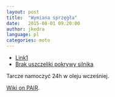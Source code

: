 ```yaml
---
layout: post
title:  "Wymiana sprzęgła"
date:   2015-08-01 09:20:00
author: jkedra
language: pl
categories: moto
---
```

* [Link1](http://forum.transalpclub.pl/viewtopic.php?f=102&t=9738&hilit=wymiana+sprz%C4%99g%C5%82a#p156724)
* [Brak uszczeliki pokrywy silnika](http://forum.transalpclub.pl/viewtopic.php?f=102&t=9956)


Tarcze namoczyć 24h w oleju wcześniej.

[Wiki on PAIR](https://en.wikipedia.org/wiki/Secondary_air_injection).

[transalp]:  http://pl.wikipedia.org/wiki/Honda_Transalp#Honda_XL650V_Transalp "XL650V Transalp"
[hiss]:      https://www.youtube.com/watch?v=db0ee6u7CjQ "Honda Ignition Security System"
[immob]:       http://pl.wikipedia.org/wiki/Immobilizer
[textile]:     http://redcloth.org/textile


